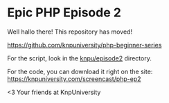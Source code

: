 Epic PHP Episode 2
==================

Well hallo there! This repository has moved!

https://github.com/knpuniversity/php-beginner-series

For the script, look in the [knpu/episode2](https://github.com/knpuniversity/php-beginner-series/tree/master/knpu/episode2) directory.

For the code, you can download it right on the site: https://knpuniversity.com/screencast/php-ep2

<3 Your friends at KnpUniversity

